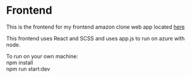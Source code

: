 # Frontend
<p>
This is the frontend for my frontend amazon clone web app located <a href="https://frontendamazonclone.azurewebsites.net/">here</a>
</p>

<p>
This frontend uses React and SCSS and uses app.js to run on azure with node.
</p>

<p>
To run on your own machine:<br/>
npm install<br/>
npm run start:dev<br/>
</p>